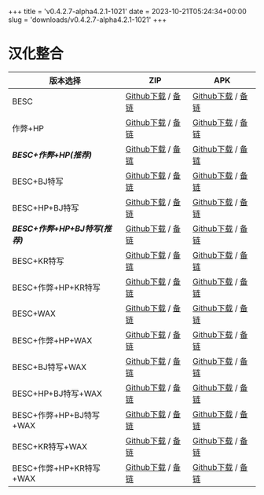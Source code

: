 
+++
title = 'v0.4.2.7-alpha4.2.1-1021'
date = 2023-10-21T05:24:34+00:00
slug = 'downloads/v0.4.2.7-alpha4.2.1-1021'
+++

# 汉化整合
|           版本选择            |                                                                                                                                                              ZIP                                                                                                                                                              |                                                                                                                                                              APK                                                                                                                                                              |
|-------------------------------|-------------------------------------------------------------------------------------------------------------------------------------------------------------------------------------------------------------------------------------------------------------------------------------------------------------------------------|-------------------------------------------------------------------------------------------------------------------------------------------------------------------------------------------------------------------------------------------------------------------------------------------------------------------------------|
|BESC                           |[Github下载](https://github.com/sakarie9/DOL-CHS-MODS/releases/download/v0.4.2.7-alpha4.2.1-1021/dol-chs-a4.2.1-besc-1021.zip ) / [备链](https://ghproxy.com/https://github.com/sakarie9/DOL-CHS-MODS/releases/download/v0.4.2.7-alpha4.2.1-1021/dol-chs-a4.2.1-besc-1021.zip )                                                |[Github下载](https://github.com/sakarie9/DOL-CHS-MODS/releases/download/v0.4.2.7-alpha4.2.1-1021/dol-chs-a4.2.1-besc-1021.apk ) / [备链](https://ghproxy.com/https://github.com/sakarie9/DOL-CHS-MODS/releases/download/v0.4.2.7-alpha4.2.1-1021/dol-chs-a4.2.1-besc-1021.apk )                                                |
|作弊+HP                        |[Github下载](https://github.com/sakarie9/DOL-CHS-MODS/releases/download/v0.4.2.7-alpha4.2.1-1021/dol-chs-a4.2.1-cheat-hp-1021.zip ) / [备链](https://ghproxy.com/https://github.com/sakarie9/DOL-CHS-MODS/releases/download/v0.4.2.7-alpha4.2.1-1021/dol-chs-a4.2.1-cheat-hp-1021.zip )                                        |[Github下载](https://github.com/sakarie9/DOL-CHS-MODS/releases/download/v0.4.2.7-alpha4.2.1-1021/dol-chs-a4.2.1-cheat-hp-1021.apk ) / [备链](https://ghproxy.com/https://github.com/sakarie9/DOL-CHS-MODS/releases/download/v0.4.2.7-alpha4.2.1-1021/dol-chs-a4.2.1-cheat-hp-1021.apk )                                        |
|***BESC+作弊+HP(推荐)***       |[Github下载](https://github.com/sakarie9/DOL-CHS-MODS/releases/download/v0.4.2.7-alpha4.2.1-1021/dol-chs-a4.2.1-besc-cheat-hp-1021.zip ) / [备链](https://ghproxy.com/https://github.com/sakarie9/DOL-CHS-MODS/releases/download/v0.4.2.7-alpha4.2.1-1021/dol-chs-a4.2.1-besc-cheat-hp-1021.zip )                              |[Github下载](https://github.com/sakarie9/DOL-CHS-MODS/releases/download/v0.4.2.7-alpha4.2.1-1021/dol-chs-a4.2.1-besc-cheat-hp-1021.apk ) / [备链](https://ghproxy.com/https://github.com/sakarie9/DOL-CHS-MODS/releases/download/v0.4.2.7-alpha4.2.1-1021/dol-chs-a4.2.1-besc-cheat-hp-1021.apk )                              |
|BESC+BJ特写                    |[Github下载](https://github.com/sakarie9/DOL-CHS-MODS/releases/download/v0.4.2.7-alpha4.2.1-1021/dol-chs-a4.2.1-besc-sideviewbj-1021.zip ) / [备链](https://ghproxy.com/https://github.com/sakarie9/DOL-CHS-MODS/releases/download/v0.4.2.7-alpha4.2.1-1021/dol-chs-a4.2.1-besc-sideviewbj-1021.zip )                          |[Github下载](https://github.com/sakarie9/DOL-CHS-MODS/releases/download/v0.4.2.7-alpha4.2.1-1021/dol-chs-a4.2.1-besc-sideviewbj-1021.apk ) / [备链](https://ghproxy.com/https://github.com/sakarie9/DOL-CHS-MODS/releases/download/v0.4.2.7-alpha4.2.1-1021/dol-chs-a4.2.1-besc-sideviewbj-1021.apk )                          |
|BESC+HP+BJ特写                 |[Github下载](https://github.com/sakarie9/DOL-CHS-MODS/releases/download/v0.4.2.7-alpha4.2.1-1021/dol-chs-a4.2.1-besc-hp-sideviewbj-1021.zip ) / [备链](https://ghproxy.com/https://github.com/sakarie9/DOL-CHS-MODS/releases/download/v0.4.2.7-alpha4.2.1-1021/dol-chs-a4.2.1-besc-hp-sideviewbj-1021.zip )                    |[Github下载](https://github.com/sakarie9/DOL-CHS-MODS/releases/download/v0.4.2.7-alpha4.2.1-1021/dol-chs-a4.2.1-besc-hp-sideviewbj-1021.apk ) / [备链](https://ghproxy.com/https://github.com/sakarie9/DOL-CHS-MODS/releases/download/v0.4.2.7-alpha4.2.1-1021/dol-chs-a4.2.1-besc-hp-sideviewbj-1021.apk )                    |
|***BESC+作弊+HP+BJ特写(推荐)***|[Github下载](https://github.com/sakarie9/DOL-CHS-MODS/releases/download/v0.4.2.7-alpha4.2.1-1021/dol-chs-a4.2.1-besc-cheat-hp-sideviewbj-1021.zip ) / [备链](https://ghproxy.com/https://github.com/sakarie9/DOL-CHS-MODS/releases/download/v0.4.2.7-alpha4.2.1-1021/dol-chs-a4.2.1-besc-cheat-hp-sideviewbj-1021.zip )        |[Github下载](https://github.com/sakarie9/DOL-CHS-MODS/releases/download/v0.4.2.7-alpha4.2.1-1021/dol-chs-a4.2.1-besc-cheat-hp-sideviewbj-1021.apk ) / [备链](https://ghproxy.com/https://github.com/sakarie9/DOL-CHS-MODS/releases/download/v0.4.2.7-alpha4.2.1-1021/dol-chs-a4.2.1-besc-cheat-hp-sideviewbj-1021.apk )        |
|BESC+KR特写                    |[Github下载](https://github.com/sakarie9/DOL-CHS-MODS/releases/download/v0.4.2.7-alpha4.2.1-1021/dol-chs-a4.2.1-besc-sideviewkr-1021.zip ) / [备链](https://ghproxy.com/https://github.com/sakarie9/DOL-CHS-MODS/releases/download/v0.4.2.7-alpha4.2.1-1021/dol-chs-a4.2.1-besc-sideviewkr-1021.zip )                          |[Github下载](https://github.com/sakarie9/DOL-CHS-MODS/releases/download/v0.4.2.7-alpha4.2.1-1021/dol-chs-a4.2.1-besc-sideviewkr-1021.apk ) / [备链](https://ghproxy.com/https://github.com/sakarie9/DOL-CHS-MODS/releases/download/v0.4.2.7-alpha4.2.1-1021/dol-chs-a4.2.1-besc-sideviewkr-1021.apk )                          |
|BESC+作弊+HP+KR特写            |[Github下载](https://github.com/sakarie9/DOL-CHS-MODS/releases/download/v0.4.2.7-alpha4.2.1-1021/dol-chs-a4.2.1-besc-cheat-hp-sideviewkr-1021.zip ) / [备链](https://ghproxy.com/https://github.com/sakarie9/DOL-CHS-MODS/releases/download/v0.4.2.7-alpha4.2.1-1021/dol-chs-a4.2.1-besc-cheat-hp-sideviewkr-1021.zip )        |[Github下载](https://github.com/sakarie9/DOL-CHS-MODS/releases/download/v0.4.2.7-alpha4.2.1-1021/dol-chs-a4.2.1-besc-cheat-hp-sideviewkr-1021.apk ) / [备链](https://ghproxy.com/https://github.com/sakarie9/DOL-CHS-MODS/releases/download/v0.4.2.7-alpha4.2.1-1021/dol-chs-a4.2.1-besc-cheat-hp-sideviewkr-1021.apk )        |
|BESC+WAX                       |[Github下载](https://github.com/sakarie9/DOL-CHS-MODS/releases/download/v0.4.2.7-alpha4.2.1-1021/dol-chs-a4.2.1-besc-wax-1021.zip ) / [备链](https://ghproxy.com/https://github.com/sakarie9/DOL-CHS-MODS/releases/download/v0.4.2.7-alpha4.2.1-1021/dol-chs-a4.2.1-besc-wax-1021.zip )                                        |[Github下载](https://github.com/sakarie9/DOL-CHS-MODS/releases/download/v0.4.2.7-alpha4.2.1-1021/dol-chs-a4.2.1-besc-wax-1021.apk ) / [备链](https://ghproxy.com/https://github.com/sakarie9/DOL-CHS-MODS/releases/download/v0.4.2.7-alpha4.2.1-1021/dol-chs-a4.2.1-besc-wax-1021.apk )                                        |
|BESC+作弊+HP+WAX               |[Github下载](https://github.com/sakarie9/DOL-CHS-MODS/releases/download/v0.4.2.7-alpha4.2.1-1021/dol-chs-a4.2.1-besc-wax-cheat-hp-1021.zip ) / [备链](https://ghproxy.com/https://github.com/sakarie9/DOL-CHS-MODS/releases/download/v0.4.2.7-alpha4.2.1-1021/dol-chs-a4.2.1-besc-wax-cheat-hp-1021.zip )                      |[Github下载](https://github.com/sakarie9/DOL-CHS-MODS/releases/download/v0.4.2.7-alpha4.2.1-1021/dol-chs-a4.2.1-besc-wax-cheat-hp-1021.apk ) / [备链](https://ghproxy.com/https://github.com/sakarie9/DOL-CHS-MODS/releases/download/v0.4.2.7-alpha4.2.1-1021/dol-chs-a4.2.1-besc-wax-cheat-hp-1021.apk )                      |
|BESC+BJ特写+WAX                |[Github下载](https://github.com/sakarie9/DOL-CHS-MODS/releases/download/v0.4.2.7-alpha4.2.1-1021/dol-chs-a4.2.1-besc-wax-sideviewbj-1021.zip ) / [备链](https://ghproxy.com/https://github.com/sakarie9/DOL-CHS-MODS/releases/download/v0.4.2.7-alpha4.2.1-1021/dol-chs-a4.2.1-besc-wax-sideviewbj-1021.zip )                  |[Github下载](https://github.com/sakarie9/DOL-CHS-MODS/releases/download/v0.4.2.7-alpha4.2.1-1021/dol-chs-a4.2.1-besc-wax-sideviewbj-1021.apk ) / [备链](https://ghproxy.com/https://github.com/sakarie9/DOL-CHS-MODS/releases/download/v0.4.2.7-alpha4.2.1-1021/dol-chs-a4.2.1-besc-wax-sideviewbj-1021.apk )                  |
|BESC+HP+BJ特写+WAX             |[Github下载](https://github.com/sakarie9/DOL-CHS-MODS/releases/download/v0.4.2.7-alpha4.2.1-1021/dol-chs-a4.2.1-besc-wax-hp-sideviewbj-1021.zip ) / [备链](https://ghproxy.com/https://github.com/sakarie9/DOL-CHS-MODS/releases/download/v0.4.2.7-alpha4.2.1-1021/dol-chs-a4.2.1-besc-wax-hp-sideviewbj-1021.zip )            |[Github下载](https://github.com/sakarie9/DOL-CHS-MODS/releases/download/v0.4.2.7-alpha4.2.1-1021/dol-chs-a4.2.1-besc-wax-hp-sideviewbj-1021.apk ) / [备链](https://ghproxy.com/https://github.com/sakarie9/DOL-CHS-MODS/releases/download/v0.4.2.7-alpha4.2.1-1021/dol-chs-a4.2.1-besc-wax-hp-sideviewbj-1021.apk )            |
|BESC+作弊+HP+BJ特写+WAX        |[Github下载](https://github.com/sakarie9/DOL-CHS-MODS/releases/download/v0.4.2.7-alpha4.2.1-1021/dol-chs-a4.2.1-besc-wax-cheat-hp-sideviewbj-1021.zip ) / [备链](https://ghproxy.com/https://github.com/sakarie9/DOL-CHS-MODS/releases/download/v0.4.2.7-alpha4.2.1-1021/dol-chs-a4.2.1-besc-wax-cheat-hp-sideviewbj-1021.zip )|[Github下载](https://github.com/sakarie9/DOL-CHS-MODS/releases/download/v0.4.2.7-alpha4.2.1-1021/dol-chs-a4.2.1-besc-wax-cheat-hp-sideviewbj-1021.apk ) / [备链](https://ghproxy.com/https://github.com/sakarie9/DOL-CHS-MODS/releases/download/v0.4.2.7-alpha4.2.1-1021/dol-chs-a4.2.1-besc-wax-cheat-hp-sideviewbj-1021.apk )|
|BESC+KR特写+WAX                |[Github下载](https://github.com/sakarie9/DOL-CHS-MODS/releases/download/v0.4.2.7-alpha4.2.1-1021/dol-chs-a4.2.1-besc-wax-sideviewkr-1021.zip ) / [备链](https://ghproxy.com/https://github.com/sakarie9/DOL-CHS-MODS/releases/download/v0.4.2.7-alpha4.2.1-1021/dol-chs-a4.2.1-besc-wax-sideviewkr-1021.zip )                  |[Github下载](https://github.com/sakarie9/DOL-CHS-MODS/releases/download/v0.4.2.7-alpha4.2.1-1021/dol-chs-a4.2.1-besc-wax-sideviewkr-1021.apk ) / [备链](https://ghproxy.com/https://github.com/sakarie9/DOL-CHS-MODS/releases/download/v0.4.2.7-alpha4.2.1-1021/dol-chs-a4.2.1-besc-wax-sideviewkr-1021.apk )                  |
|BESC+作弊+HP+KR特写+WAX        |[Github下载](https://github.com/sakarie9/DOL-CHS-MODS/releases/download/v0.4.2.7-alpha4.2.1-1021/dol-chs-a4.2.1-besc-wax-cheat-hp-sideviewkr-1021.zip ) / [备链](https://ghproxy.com/https://github.com/sakarie9/DOL-CHS-MODS/releases/download/v0.4.2.7-alpha4.2.1-1021/dol-chs-a4.2.1-besc-wax-cheat-hp-sideviewkr-1021.zip )|[Github下载](https://github.com/sakarie9/DOL-CHS-MODS/releases/download/v0.4.2.7-alpha4.2.1-1021/dol-chs-a4.2.1-besc-wax-cheat-hp-sideviewkr-1021.apk ) / [备链](https://ghproxy.com/https://github.com/sakarie9/DOL-CHS-MODS/releases/download/v0.4.2.7-alpha4.2.1-1021/dol-chs-a4.2.1-besc-wax-cheat-hp-sideviewkr-1021.apk )|
